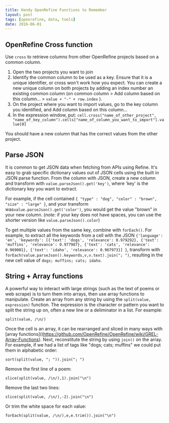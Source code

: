 ```yaml
---
title: Handy OpenRefine Functions to Remember
layout: post
tags: [openrefine, data, tools]
date: 2016-06-01
---
```


## OpenRefine Cross function

Use `cross` to retrieve columns from other OpenRefine projects based on a common column. 

1. Open the two projects you want to join
2. Identify the common column to be used as a key. Ensure that it is a unique identifier, or cross won't work how you expect. You can create a new unique column on both projects by adding an index number an existing common column (on common column > Add column based on this column... > `value + "-" + row.index` ).
3. On the project where you want to import values, go to the key column you identified, and Add column based on this column...
4. In the expression window, put: `cell.cross("name_of_other_project", "name_of_key_column").cells["name_of_column_you_want_to_import"].value[0]`

You should have a new column that has the correct values from the other project.

## Parse JSON

It is common to get JSON data when fetching from APIs using Refine. It's easy to grab specific dictionary values out of JSON cells using the built in JSON parse function. From the column with JSON, create a new column and transform with `value.parseJson().get('key')`, where 'key' is the dictionary key you want to extract. 

For example, if the cell contained
`{ "type" : "dog", "color" : "brown", "size" : "large" }`, 
and your transform was`value.parseJson().get('color')`, 
you would get the value "brown" in your new column. (*note*: if your key does not have spaces, you can use the shorter version like `value.parseJson().color`)

To get multiple values from the same key, combine with `forEach()`.
For example, to extract all the keywords from a cell with the JSON
`{'language': 'en', 'keywords': [{'text': 'dogs', 'relevance': 0.979292}, {'text': 'muffins', 'relevance': 0.977987}, {'text': 'cats', 'relevance': 0.969001}, {'text': 'idaho', 'relevance': 0.967973}] }`,
transform with `forEach(value.parseJson().keywords,v,v.text).join("; ")`, resulting in the new cell value of `dogs; muffins; cats; idaho`.

## String + Array functions

A powerful way to interact with large strings (such as the text of poems or web scrape) is to turn them into arrays, then use array functions to manipulate. 
Create an array from any string by using the `split(value, expression)` function. The expression is the character or pattern you want to split the string up on, often a new line or a deliminator in a list. For example:

`split(value, /\n/)`

Once the cell is an array, it can be rearranged and sliced in many ways with [array functions]((https://github.com/OpenRefine/OpenRefine/wiki/GREL-Array-Functions). Next, reconstitute the string by using `join()` on the array. For example, if we had a list of tags like "dogs; cats; muffins" we could put them in alphabetic order:

`sort(split(value, "; ")).join("; ")`

Remove the first line of a poem:

`slice(split(value, /\n/),1).join("\n")`

Remove the last two lines:

`slice(split(value, /\n/),-2).join("\n")`

Or trim the white space for each value:

`forEach(split(value, /\n/),e,e.trim()).join("\n")`

